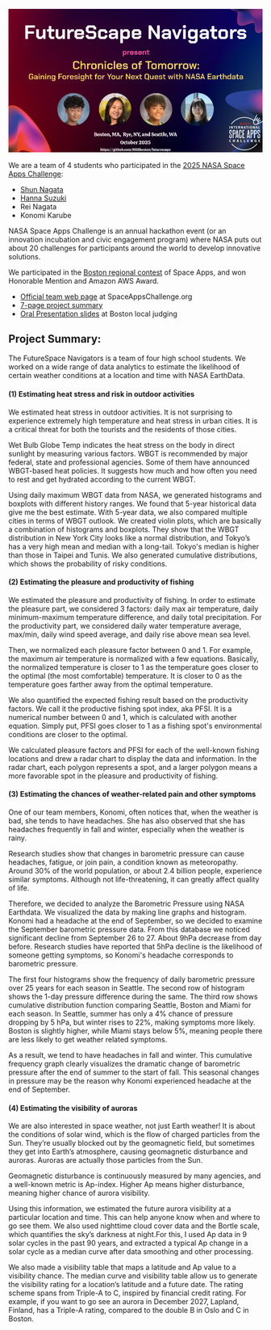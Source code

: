 <p align="center">
  <img src="images/logo.png" width="750" />
</p>

We are a team of 4 students who participated in the [2025 NASA Space Apps Challenge](https://www.spaceappschallenge.org/2025/):

- [Shun Nagata](https://github.com/shunnagata35)
- [Hanna Suzuki](https://github.com/HSSBoston/)
- Rei Nagata
- Konomi Karube

NASA Space Apps Challenge is an annual hackathon event (or an innovation incubation and civic engagement program) where NASA puts out about 20 challenges for participants around the world to develop innovative solutions.

We participated in the [Boston regional contest](https://www.spaceappschallenge.org/2025/local-events/boston/) of Space Apps, and won Honorable Mention and Amazon AWS Award. 

- [Official team web page](https://www.spaceappschallenge.org/2025/find-a-team/futurescape-navigators/?tab=project) at SpaceAppsChallenge.org
- [7-page project summary](https://docs.google.com/presentation/d/1e3Kvd_qfm2isCm5xuYmzgIN8jB0gbaObtXhRDeRNjJ0/edit?slide=id.g1b0e7df1845_2_75#slide=id.g1b0e7df1845_2_75)
- [Oral Presentation slides](https://docs.google.com/presentation/d/166a0fMkDra3B9j8fxCaG4QLcnFUE1G8V7Rina4QTMiw/edit?usp=sharing) at Boston local judging


## Project Summary:

The FutureSpace Navigators is a team of four high school students. We worked on a wide range of data analytics to estimate the likelihood of certain weather conditions at a location and time with NASA EarthData.

#### (1) Estimating heat stress and risk in outdoor activities

We estimated heat stress in outdoor activities. It is not surprising to experience extremely high temperature and heat stress in urban cities. It is a critical threat for both the tourists and the residents of those cities. 

Wet Bulb Globe Temp indicates the heat stress on the body in direct sunlight by measuring various factors. WBGT is recommended by major federal, state and professional agencies. Some of them have announced WBGT-based heat policies. It suggests how much and how often you need to rest and get hydrated according to the current WBGT. 

Using daily maximum WBGT data from NASA, we generated histograms and boxplots with different history ranges. We found that 5-year historical data give me the best estimate. With 5-year data, we also compared multiple cities in terms of WBGT outlook. We created violin plots, which are basically a combination of histograms and boxplots. They show that the WBGT distribution in New York City looks like a normal distribution, and Tokyo’s has a very high mean and median with a long-tail. Tokyo's median is higher than those in Taipei and Tunis. We also generated cumulative distributions, which shows the probability of risky conditions.

#### (2) Estimating the pleasure and productivity of fishing

We estimated the pleasure and productivity of fishing. In order to estimate the pleasure part, we considered 3 factors: daily max air temperature, daily minimum-maximum temperature difference, and daily total precipitation. For the productivity part, we considered daily water temperature average, max/min, daily wind speed average, and daily rise above mean sea level. 

Then, we normalized each pleasure factor between 0 and 1. For example, the maximum air temperature is normalized with a few equations. Basically, the normalized temperature is closer to 1 as the temperature goes closer to the optimal (the most comfortable) temperature. It is closer to 0 as the temperature goes farther away from the optimal temperature. 

We also quantified the expected fishing result based on the productivity factors. We call it the productive fishing spot index, aka PFSI. It is a numerical number between 0 and 1, which is calculated with another equation. Simply put, PFSI goes closer to 1 as a fishing spot's environmental conditions are closer to the optimal. 

We calculated pleasure factors and PFSI for each of the well-known fishing locations and drew a radar chart to display the data and information. In the radar chart, each polygon represents a spot, and a larger polygon means a more favorable spot in the pleasure and productivity of fishing.

#### (3) Estimating the chances of weather-related pain and other symptoms

One of our team members, Konomi, often notices that, when the weather is bad, she tends to have headaches. She has also observed that she has headaches frequently in fall and winter, especially when the weather is rainy. 

Research studies show that changes in barometric pressure can cause headaches, fatigue, or join pain, a condition known as meteoropathy. Around 30% of the world population, or about 2.4 billion people, experience similar symptoms. Although not life-threatening, it can greatly affect quality of life. 

Therefore, we decided to analyze the Barometric Pressure using NASA Earthdata. We visualized the data by making line graphs and histogram. Konomi had a headache at the end of September, so we decided to examine the September barometric pressure data. From this database we noticed significant decline from September 26 to 27. About 9hPa decrease from day before. Research studies have reported that 5hPa decline is the likelihood of someone getting symptoms, so Konomi's headache corresponds to barometric pressure. 

The first four histograms show the frequency of daily barometric pressure over 25 years for each season in Seattle. The second row of histogram shows the 1-day pressure difference during the same. The third row shows cumulative distribution function comparing Seattle, Boston and Miami for each season. In Seattle, summer has only a 4% chance of pressure dropping by 5 hPa, but winter rises to 22%, making symptoms more likely. Boston is slightly higher, while Miami stays below 5%, meaning people there are less likely to get weather related symptoms. 

As a result, we tend to have headaches in fall and winter. This cumulative frequency graph clearly visualizes the dramatic change of barometric pressure after the end of summer to the start of fall. This seasonal changes in pressure may be the reason why Konomi experienced headache at the end of September.

#### (4) Estimating the visibility of auroras

We are also interested in space weather, not just Earth weather! It is about the conditions of solar wind, which is the flow of charged particles from the Sun. They’re usually blocked out by the geomagnetic field, but sometimes they get into Earth’s atmosphere, causing geomagnetic disturbance and auroras. Auroras are actually those particles from the Sun.


Geomagnetic disturbance is continuously measured by many agencies, and a well-known metric is Ap-index. Higher Ap means higher disturbance, meaning higher chance of aurora visibility.

Using this information, we estimated the future aurora visibility at a particular location and time. This can help anyone know when and where to go see them. We also used nighttime cloud cover data and the Bortle scale, which quantifies the sky’s darkness at night.For this, I used Ap data in 9 solar cycles in the past 90 years, and extracted a typical Ap change in a solar cycle as a median curve after data smoothing and other processing.

We also made a visibility table that maps a latitude and Ap value to a visibility chance. The median curve and visibility table allow us to generate the visibility rating for a location’s latitude and a future date. The rating scheme spans from Triple-A to C, inspired by financial credit rating. For example, if you want to go see an aurora in December 2027, Lapland, Finland, has a Triple-A rating, compared to the double B in Oslo and C in Boston.


